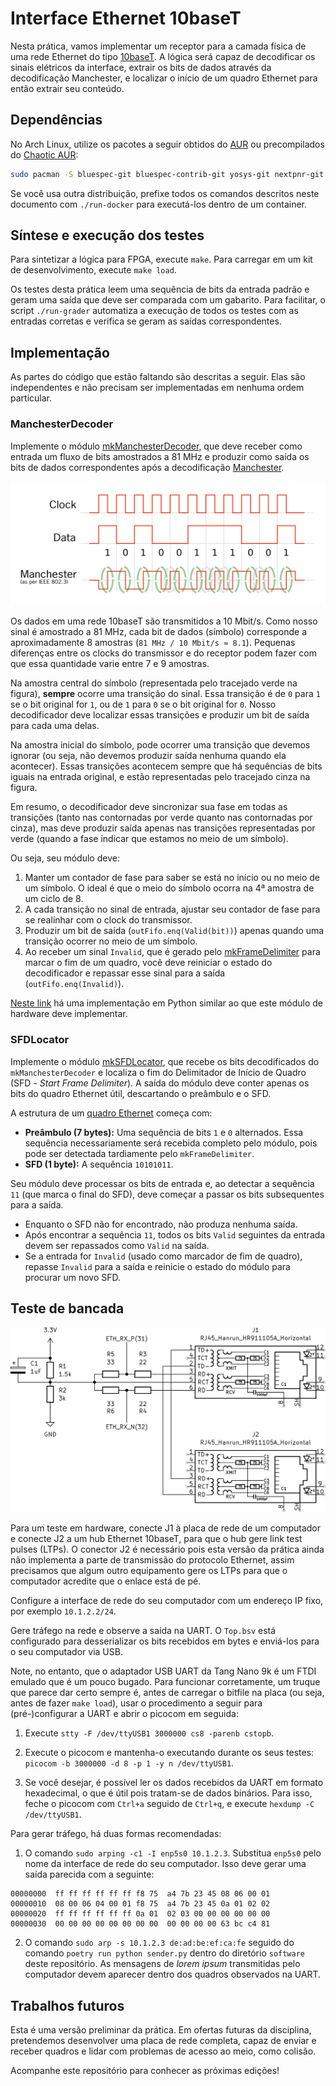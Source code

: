 # Interface Ethernet 10baseT

Nesta prática, vamos implementar um receptor para a camada física de uma rede Ethernet do tipo [10baseT](https://en.wikipedia.org/wiki/10BASE-T). A lógica será capaz de decodificar os sinais elétricos da interface, extrair os bits de dados através da decodificação Manchester, e localizar o início de um quadro Ethernet para então extrair seu conteúdo.

## Dependências

No Arch Linux, utilize os pacotes a seguir obtidos do [AUR](https://aur.archlinux.org) ou precompilados do [Chaotic AUR](https://aur.chaotic.cx):

```bash
sudo pacman -S bluespec-git bluespec-contrib-git yosys-git nextpnr-git prjapicula verilator openfpgaloader
```

Se você usa outra distribuição, prefixe todos os comandos descritos neste documento com `./run-docker` para executá-los dentro de um container.

## Síntese e execução dos testes

Para sintetizar a lógica para FPGA, execute `make`. Para carregar em um kit de desenvolvimento, execute `make load`.

Os testes desta prática leem uma sequência de bits da entrada padrão e geram uma saída que deve ser comparada com um gabarito. Para facilitar, o script `./run-grader` automatiza a execução de todos os testes com as entradas corretas e verifica se geram as saídas correspondentes.

## Implementação

As partes do código que estão faltando são descritas a seguir. Elas são independentes e não precisam ser implementadas em nenhuma ordem particular.

### ManchesterDecoder

Implemente o módulo [mkManchesterDecoder](ManchesterDecoder.bsv), que deve receber como entrada um fluxo de bits amostrados a 81 MHz e produzir como saída os bits de dados correspondentes após a decodificação [Manchester](https://en.wikipedia.org/wiki/Manchester_code).

![](fig/manchester.svg)

Os dados em uma rede 10baseT são transmitidos a 10 Mbit/s. Como nosso sinal é amostrado a 81 MHz, cada bit de dados (símbolo) corresponde a aproximadamente 8 amostras (`81 MHz / 10 Mbit/s ≈ 8.1`). Pequenas diferenças entre os clocks do transmissor e do receptor podem fazer com que essa quantidade varie entre 7 e 9 amostras.

Na amostra central do símbolo (representada pelo tracejado verde na figura), **sempre** ocorre uma transição do sinal. Essa transição é de `0` para `1` se o bit original for `1`, ou de `1` para `0` se o bit original for `0`. Nosso decodificador deve localizar essas transições e produzir um bit de saída para cada uma delas.

Na amostra inicial do símbolo, pode ocorrer uma transição que devemos ignorar (ou seja, não devemos produzir saída nenhuma quando ela acontecer). Essas transições acontecem sempre que há sequências de bits iguais na entrada original, e estão representadas pelo tracejado cinza na figura.

Em resumo, o decodificador deve sincronizar sua fase em todas as transições (tanto nas contornadas por verde quanto nas contornadas por cinza), mas deve produzir saída apenas nas transições representadas por verde (quando a fase indicar que estamos no meio de um símbolo).

Ou seja, seu módulo deve:
1.  Manter um contador de fase para saber se está no início ou no meio de um símbolo. O ideal é que o meio do símbolo ocorra na 4ª amostra de um ciclo de 8.
2.  A cada transição no sinal de entrada, ajustar seu contador de fase para se realinhar com o clock do transmissor.
3.  Produzir um bit de saída (`outFifo.enq(Valid(bit))`) apenas quando uma transição ocorrer no meio de um símbolo.
4.  Ao receber um sinal `Invalid`, que é gerado pelo [mkFrameDelimiter](FrameDelimiter.bsv) para marcar o fim de um quadro, você deve reiniciar o estado do decodificador e repassar esse sinal para a saída (`outFifo.enq(Invalid)`).

[Neste link](https://github.com/ctf-br/ctf-sbseg2024/blob/5e625e52c7160c92b9695fac49d095c96c595d08/seized_photos/private/solver/solve.py#L57-L89) há uma implementação em Python similar ao que este módulo de hardware deve implementar.

### SFDLocator

Implemente o módulo [mkSFDLocator](SFDLocator.bsv), que recebe os bits decodificados do `mkManchesterDecoder` e localiza o fim do Delimitador de Início de Quadro (SFD - *Start Frame Delimiter*). A saída do módulo deve conter apenas os bits do quadro Ethernet útil, descartando o preâmbulo e o SFD.

A estrutura de um [quadro Ethernet](https://en.wikipedia.org/wiki/Ethernet_frame#Structure) começa com:
-   **Preâmbulo (7 bytes):** Uma sequência de bits `1` e `0` alternados. Essa sequência necessariamente será recebida completo pelo módulo, pois pode ser detectada tardiamente pelo `mkFrameDelimiter`.
-   **SFD (1 byte):** A sequência `10101011`.

Seu módulo deve processar os bits de entrada e, ao detectar a sequência `11` (que marca o final do SFD), deve começar a passar os bits subsequentes para a saída.
-   Enquanto o SFD não for encontrado, não produza nenhuma saída.
-   Após encontrar a sequência `11`, todos os bits `Valid` seguintes da entrada devem ser repassados como `Valid` na saída.
-   Se a entrada for `Invalid` (usado como marcador de fim de quadro), repasse `Invalid` para a saída e reinicie o estado do módulo para procurar um novo SFD.

## Teste de bancada

![](fig/afe.svg)

Para um teste em hardware, conecte J1 à placa de rede de um computador e conecte J2 a um hub Ethernet 10baseT, para que o hub gere link test pulses (LTPs). O conector J2 é necessário pois esta versão da prática ainda não implementa a parte de transmissão do protocolo Ethernet, assim precisamos que algum outro equipamento gere os LTPs para que o computador acredite que o enlace está de pé.

Configure a interface de rede do seu computador com um endereço IP fixo, por exemplo `10.1.2.2/24`.

Gere tráfego na rede e observe a saída na UART. O `Top.bsv` está configurado para desserializar os bits recebidos em bytes e enviá-los para o seu computador via USB.

Note, no entanto, que o adaptador USB UART da Tang Nano 9k é um FTDI emulado que é um pouco bugado. Para funcionar corretamente, um truque que parece dar certo sempre é, antes de carregar o bitfile na placa (ou seja, antes de fazer `make load`), usar o procedimento a seguir para (pré-)configurar a UART e abrir o picocom em seguida:

1.  Execute `stty -F /dev/ttyUSB1 3000000 cs8 -parenb cstopb`.

2.  Execute o picocom e mantenha-o executando durante os seus testes: `picocom -b 3000000 -d 8 -p 1 -y n /dev/ttyUSB1`.

3.  Se você desejar, é possível ler os dados recebidos da UART em formato hexadecimal, o que é útil pois tratam-se de dados binários. Para isso, feche o picocom com `Ctrl+a` seguido de `Ctrl+q`, e execute `hexdump -C /dev/ttyUSB1`.

Para gerar tráfego, há duas formas recomendadas:

1.  O comando `sudo arping -c1 -I enp5s0 10.1.2.3`. Substitua `enp5s0` pelo nome da interface de rede do seu computador. Isso deve gerar uma saída parecida com a seguinte:

```
00000000  ff ff ff ff ff ff f8 75  a4 7b 23 45 08 06 00 01
00000010  08 00 06 04 00 01 f8 75  a4 7b 23 45 0a 01 02 02
00000020  ff ff ff ff ff ff 0a 01  02 03 00 00 00 00 00 00
00000030  00 00 00 00 00 00 00 00  00 00 00 00 63 bc c4 81
```

2.  O comando `sudo arp -s 10.1.2.3 de:ad:be:ef:ca:fe` seguido do comando `poetry run python sender.py` dentro do diretório `software` deste repositório. As mensagens de *lorem ipsum* transmitidas pelo computador devem aparecer dentro dos quadros observados na UART.

## Trabalhos futuros

Esta é uma versão preliminar da prática. Em ofertas futuras da disciplina, pretendemos desenvolver uma placa de rede completa, capaz de enviar e receber quadros e lidar com problemas de acesso ao meio, como colisão.

Acompanhe este repositório para conhecer as próximas edições!
